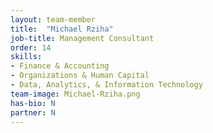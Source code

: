 ```yaml
---
layout: team-member
title:  "Michael Rziha"
job-title: Management Consultant
order: 14
skills:
- Finance & Accounting
- Organizations & Human Capital
- Data, Analytics, & Information Technology
team-image: Michael-Rziha.png
has-bio: N
partner: N
---
```

